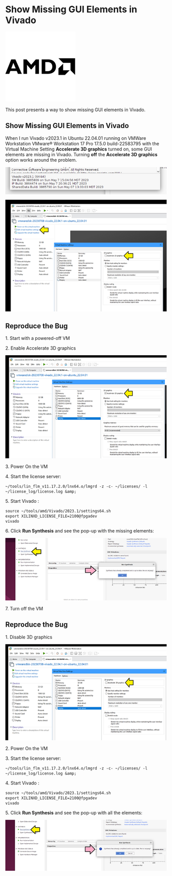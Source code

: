 # Show Missing GUI Elements in Vivado

![amd_logo_1](amd_logo_1.png)

This post presents a way to show missing GUI elements in Vivado.

## Show Missing GUI Elements in Vivado

When I run Vivado v2023.1 in Ubuntu 22.04.01 running on VMWare Workstation VMware® Workstation 17 Pro 17.5.0 build-22583795 with the Virtual Machine Setting **Accelerate 3D graphics** turned on, some GUI elements are missing in Vivado. Turning **off** the **Accelerate 3D graphics** option works around the problem.

![vivado_build_2](vivado_build_2.png)

![turn_off_accel3dgraph_3](turn_off_accel3dgraph_3.png)

## Reproduce the Bug

1\. Start with a powered-off VM

2\. Enable Accelerate 3D graphics

![enable_3dgraph_4](enable_3dgraph_4.png)

3\. Power On the VM

4\. Start the license server:

```
~/tools/lin_flm_v11.17.2.0/lnx64.o/lmgrd -z -c- ~/licenses/ -l ~/license_log/license.log &amp;
```

5\. Start Vivado :

```
source ~/tools/amd/Vivado/2023.1/settings64.sh
export XILINXD_LICENSE_FILE=2100@fpgadev
vivado
```

6\. Click **Run Synthesis** and see the pop-up with the missing elements:

![run_synthesis_5](run_synthesis_5.png)

7\. Turn off the VM

## Reproduce the Bug

1\. Disable 3D graphics

![disable_3d_graphs_6](disable_3d_graphs_6.png)

2\. Power On the VM

3\. Start the license server:

```
~/tools/lin_flm_v11.17.2.0/lnx64.o/lmgrd -z -c- ~/licenses/ -l ~/license_log/license.log &amp;
```

4\. Start Vivado :

```
source ~/tools/amd/Vivado/2023.1/settings64.sh
export XILINXD_LICENSE_FILE=2100@fpgadev
vivado
```

5\. Click **Run Synthesis** and see the pop-up with all the elements:

![run_synthesis_7](run_synthesis_7.png)
